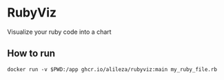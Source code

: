 # RubyViz

Visualize your ruby code into a chart

## How to run

```
docker run -v $PWD:/app ghcr.io/alileza/rubyviz:main my_ruby_file.rb
```
